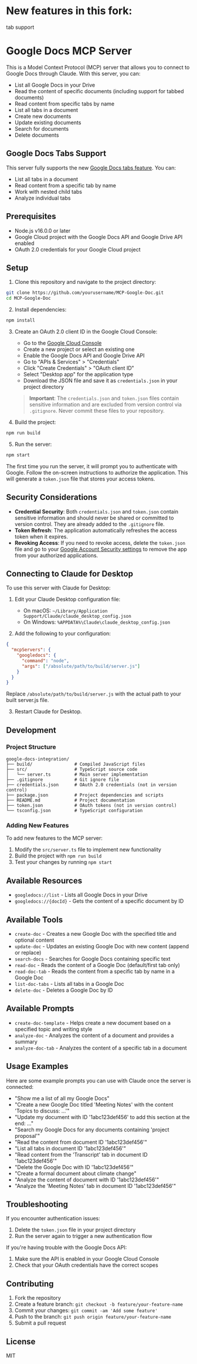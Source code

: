 # New features in this fork:

tab support

# Google Docs MCP Server

This is a Model Context Protocol (MCP) server that allows you to connect to Google Docs through Claude. With this server, you can:

- List all Google Docs in your Drive
- Read the content of specific documents (including support for tabbed documents)
- Read content from specific tabs by name
- List all tabs in a document
- Create new documents
- Update existing documents
- Search for documents
- Delete documents

## Google Docs Tabs Support

This server fully supports the new [Google Docs tabs feature](https://developers.google.com/workspace/docs/api/how-tos/tabs). You can:
- List all tabs in a document
- Read content from a specific tab by name
- Work with nested child tabs
- Analyze individual tabs

## Prerequisites

- Node.js v16.0.0 or later
- Google Cloud project with the Google Docs API and Google Drive API enabled
- OAuth 2.0 credentials for your Google Cloud project

## Setup

1. Clone this repository and navigate to the project directory:

```bash
git clone https://github.com/yourusername/MCP-Google-Doc.git
cd MCP-Google-Doc
```

2. Install dependencies:

```bash
npm install
```

3. Create an OAuth 2.0 client ID in the Google Cloud Console:
   - Go to the [Google Cloud Console](https://console.cloud.google.com/)
   - Create a new project or select an existing one
   - Enable the Google Docs API and Google Drive API
   - Go to "APIs & Services" > "Credentials"
   - Click "Create Credentials" > "OAuth client ID"
   - Select "Desktop app" for the application type
   - Download the JSON file and save it as `credentials.json` in your project directory

   > **Important**: The `credentials.json` and `token.json` files contain sensitive information and are excluded from version control via `.gitignore`. Never commit these files to your repository.

4. Build the project:

```bash
npm run build
```

5. Run the server:

```bash
npm start
```

The first time you run the server, it will prompt you to authenticate with Google. Follow the on-screen instructions to authorize the application. This will generate a `token.json` file that stores your access tokens.

## Security Considerations

- **Credential Security**: Both `credentials.json` and `token.json` contain sensitive information and should never be shared or committed to version control. They are already added to the `.gitignore` file.
- **Token Refresh**: The application automatically refreshes the access token when it expires.
- **Revoking Access**: If you need to revoke access, delete the `token.json` file and go to your [Google Account Security settings](https://myaccount.google.com/security) to remove the app from your authorized applications.

## Connecting to Claude for Desktop

To use this server with Claude for Desktop:

1. Edit your Claude Desktop configuration file:
   - On macOS: `~/Library/Application Support/Claude/claude_desktop_config.json`
   - On Windows: `%APPDATA%\Claude\claude_desktop_config.json`

2. Add the following to your configuration:

```json
{
  "mcpServers": {
    "googledocs": {
      "command": "node",
      "args": ["/absolute/path/to/build/server.js"]
    }
  }
}
```

Replace `/absolute/path/to/build/server.js` with the actual path to your built server.js file.

3. Restart Claude for Desktop.

## Development

### Project Structure

```
google-docs-integration/
├── build/                # Compiled JavaScript files
├── src/                  # TypeScript source code
│   └── server.ts         # Main server implementation
├── .gitignore            # Git ignore file
├── credentials.json      # OAuth 2.0 credentials (not in version control)
├── package.json          # Project dependencies and scripts
├── README.md             # Project documentation
├── token.json            # OAuth tokens (not in version control)
└── tsconfig.json         # TypeScript configuration
```

### Adding New Features

To add new features to the MCP server:

1. Modify the `src/server.ts` file to implement new functionality
2. Build the project with `npm run build`
3. Test your changes by running `npm start`

## Available Resources

- `googledocs://list` - Lists all Google Docs in your Drive
- `googledocs://{docId}` - Gets the content of a specific document by ID

## Available Tools

- `create-doc` - Creates a new Google Doc with the specified title and optional content
- `update-doc` - Updates an existing Google Doc with new content (append or replace)
- `search-docs` - Searches for Google Docs containing specific text
- `read-doc` - Reads the content of a Google Doc (default/first tab only)
- `read-doc-tab` - Reads the content from a specific tab by name in a Google Doc
- `list-doc-tabs` - Lists all tabs in a Google Doc 
- `delete-doc` - Deletes a Google Doc by ID

## Available Prompts

- `create-doc-template` - Helps create a new document based on a specified topic and writing style
- `analyze-doc` - Analyzes the content of a document and provides a summary
- `analyze-doc-tab` - Analyzes the content of a specific tab in a document

## Usage Examples

Here are some example prompts you can use with Claude once the server is connected:

- "Show me a list of all my Google Docs"
- "Create a new Google Doc titled 'Meeting Notes' with the content 'Topics to discuss: ...'"
- "Update my document with ID '1abc123def456' to add this section at the end: ..."
- "Search my Google Docs for any documents containing 'project proposal'"
- "Read the content from document ID '1abc123def456'"
- "List all tabs in document ID '1abc123def456'"
- "Read content from the 'Transcript' tab in document ID '1abc123def456'"
- "Delete the Google Doc with ID '1abc123def456'"
- "Create a formal document about climate change"
- "Analyze the content of document with ID '1abc123def456'"
- "Analyze the 'Meeting Notes' tab in document ID '1abc123def456'"

## Troubleshooting

If you encounter authentication issues:
1. Delete the `token.json` file in your project directory
2. Run the server again to trigger a new authentication flow

If you're having trouble with the Google Docs API:
1. Make sure the API is enabled in your Google Cloud Console
2. Check that your OAuth credentials have the correct scopes

## Contributing

1. Fork the repository
2. Create a feature branch: `git checkout -b feature/your-feature-name`
3. Commit your changes: `git commit -am 'Add some feature'`
4. Push to the branch: `git push origin feature/your-feature-name`
5. Submit a pull request

## License

MIT
